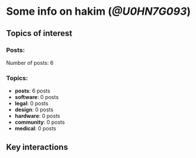 # Some info on hakim (_@U0HN7G093_)


## Topics of interest

### Posts: 

Number of posts: 6

### Topics:

* __posts__: 6 posts
* __software__: 0 posts
* __legal__: 0 posts
* __design__: 0 posts
* __hardware__: 0 posts
* __community__: 0 posts
* __medical__: 0 posts

## Key interactions 

